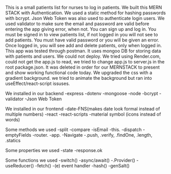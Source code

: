 This is a small patients list for nurses to log in patients. We built this MERN STACK with Authentication. We used a static method for hashing passwords with bcrypt. Json Web Token was also used to authenticate login users. We used validator to make sure the email and password are valid before entering the app giving error, when not. You can sign up and log in. You must be signed in to view patients list, if not logged in you will not see to add patients. You must have valid password or you will be given an error. Once logged in, you will see add and delete patients, only when logged in. This app was tested through postman. It uses mongoo DB for storing data with patients and users. We could not deploy. We tried using Render.com, could not get the app.js to read, we tried to change app.js to server.js in the root package.json. It was deleted in order for our MERNSTACK to present and show working functional code today. We upgraded the css with a gradient background. we tried to animate the background but ran into useEffect/react-script issuses.

We installed in our backend
-express
-dotenv
-mongoose
-node
-bcrypt
-validator
-Json Web Token

We installed in our frontend
-date-FNS(makes date look formal instead of multiple numbers)
-react
-react-scripts
-material symbol (icons instead of words)

Some methods we used
-split
-compare
-isEmail
-this.
-dispatch
-emptyFields
-router.
-app.
-Navigate
-.push, .verify, .findOne, .length, .statics

Some properties we used
-state
-response.ok

Some functions we used 
-switch()
-async/await()
-.Provider()
-useReducer()
-fetch()
-(e) event handler
-hash()
-genSalt()
